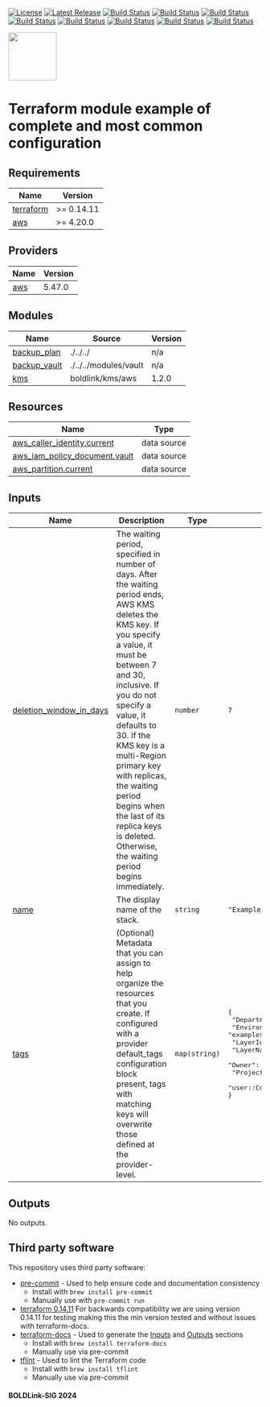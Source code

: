 [![License](https://img.shields.io/badge/License-Apache-blue.svg)](https://github.com/boldlink/terraform-aws-backup/blob/main/LICENSE)
[![Latest Release](https://img.shields.io/github/release/boldlink/terraform-aws-backup.svg)](https://github.com/boldlink/terraform-aws-backup/releases/latest)
[![Build Status](https://github.com/boldlink/terraform-aws-backup/actions/workflows/update.yaml/badge.svg)](https://github.com/boldlink/terraform-aws-backup/actions)
[![Build Status](https://github.com/boldlink/terraform-aws-backup/actions/workflows/release.yaml/badge.svg)](https://github.com/boldlink/terraform-aws-backup/actions)
[![Build Status](https://github.com/boldlink/terraform-aws-backup/actions/workflows/pre-commit.yaml/badge.svg)](https://github.com/boldlink/terraform-aws-backup/actions)
[![Build Status](https://github.com/boldlink/terraform-aws-backup/actions/workflows/pr-labeler.yaml/badge.svg)](https://github.com/boldlink/terraform-aws-backup/actions)
[![Build Status](https://github.com/boldlink/terraform-aws-backup/actions/workflows/module-examples-tests.yaml/badge.svg)](https://github.com/boldlink/terraform-aws-backup/actions)
[![Build Status](https://github.com/boldlink/terraform-aws-backup/actions/workflows/checkov.yaml/badge.svg)](https://github.com/boldlink/terraform-aws-backup/actions)
[![Build Status](https://github.com/boldlink/terraform-aws-backup/actions/workflows/auto-merge.yaml/badge.svg)](https://github.com/boldlink/terraform-aws-backup/actions)
[![Build Status](https://github.com/boldlink/terraform-aws-backup/actions/workflows/auto-badge.yaml/badge.svg)](https://github.com/boldlink/terraform-aws-backup/actions)

[<img src="https://avatars.githubusercontent.com/u/25388280?s=200&v=4" width="96"/>](https://boldlink.io)

# Terraform  module example of complete and most common configuration


<!-- BEGINNING OF PRE-COMMIT-TERRAFORM DOCS HOOK -->
## Requirements

| Name | Version |
|------|---------|
| <a name="requirement_terraform"></a> [terraform](#requirement\_terraform) | >= 0.14.11 |
| <a name="requirement_aws"></a> [aws](#requirement\_aws) | >= 4.20.0 |

## Providers

| Name | Version |
|------|---------|
| <a name="provider_aws"></a> [aws](#provider\_aws) | 5.47.0 |

## Modules

| Name | Source | Version |
|------|--------|---------|
| <a name="module_backup_plan"></a> [backup\_plan](#module\_backup\_plan) | ./../../ | n/a |
| <a name="module_backup_vault"></a> [backup\_vault](#module\_backup\_vault) | ./../../modules/vault | n/a |
| <a name="module_kms"></a> [kms](#module\_kms) | boldlink/kms/aws | 1.2.0 |

## Resources

| Name | Type |
|------|------|
| [aws_caller_identity.current](https://registry.terraform.io/providers/hashicorp/aws/latest/docs/data-sources/caller_identity) | data source |
| [aws_iam_policy_document.vault](https://registry.terraform.io/providers/hashicorp/aws/latest/docs/data-sources/iam_policy_document) | data source |
| [aws_partition.current](https://registry.terraform.io/providers/hashicorp/aws/latest/docs/data-sources/partition) | data source |

## Inputs

| Name | Description | Type | Default | Required |
|------|-------------|------|---------|:--------:|
| <a name="input_deletion_window_in_days"></a> [deletion\_window\_in\_days](#input\_deletion\_window\_in\_days) | The waiting period, specified in number of days. After the waiting period ends, AWS KMS deletes the KMS key. If you specify a value, it must be between 7 and 30, inclusive. If you do not specify a value, it defaults to 30. If the KMS key is a multi-Region primary key with replicas, the waiting period begins when the last of its replica keys is deleted. Otherwise, the waiting period begins immediately. | `number` | `7` | no |
| <a name="input_name"></a> [name](#input\_name) | The display name of the stack. | `string` | `"Example-complete-backup"` | no |
| <a name="input_tags"></a> [tags](#input\_tags) | (Optional) Metadata that you can assign to help organize the resources that you create. If configured with a provider default\_tags configuration block present, tags with matching keys will overwrite those defined at the provider-level. | `map(string)` | <pre>{<br>  "Department": "devops",<br>  "Environment": "examples",<br>  "LayerId": "Examples",<br>  "LayerName": "Exampls",<br>  "Owner": "Boldlink",<br>  "Project": "terraform-modules",<br>  "user::CostCenter": "terraform"<br>}</pre> | no |

## Outputs

No outputs.
<!-- END OF PRE-COMMIT-TERRAFORM DOCS HOOK -->

## Third party software
This repository uses third party software:
* [pre-commit](https://pre-commit.com/) - Used to help ensure code and documentation consistency
  * Install with `brew install pre-commit`
  * Manually use with `pre-commit run`
* [terraform 0.14.11](https://releases.hashicorp.com/terraform/0.14.11/) For backwards compatibility we are using version 0.14.11 for testing making this the min version tested and without issues with terraform-docs.
* [terraform-docs](https://github.com/segmentio/terraform-docs) - Used to generate the [Inputs](#Inputs) and [Outputs](#Outputs) sections
  * Install with `brew install terraform-docs`
  * Manually use via pre-commit
* [tflint](https://github.com/terraform-linters/tflint) - Used to lint the Terraform code
  * Install with `brew install tflint`
  * Manually use via pre-commit

#### BOLDLink-SIG 2024
